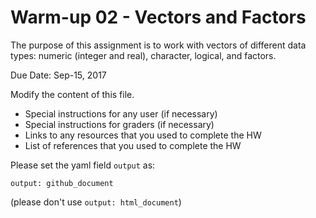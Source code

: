 # Warm-up 02 - Vectors and Factors

The purpose of this assignment is to work with vectors of different
data types: numeric (integer and real), character, logical, and factors.

Due Date: Sep-15, 2017

Modify the content of this file.

- Special instructions for any user (if necessary)
- Special instructions for graders (if necessary)
- Links to any resources that you used to complete the HW
- List of references that you used to complete the HW

Please set the yaml field `output` as: 
```
output: github_document
```

(please don't use `output: html_document`)
